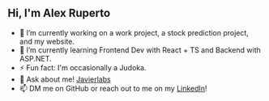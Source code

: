 ## Hi, I'm Alex Ruperto

- 🔭 I’m currently working on a work project, a stock prediction project, and my website.
- 🌱 I’m currently learning Frontend Dev with React + TS and Backend with ASP.NET.
- ⚡ Fun fact: I'm occasionally a Judoka.
- 💬 Ask about me! [Javierlabs](https://javierlabs.com/about)
- 📫 DM me on GitHub or reach out to me on my [LinkedIn](https://www.linkedin.com/in/alex-j-ruperto/)!

